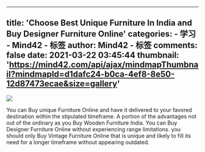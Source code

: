 
---
title: 'Choose Best Unique Furniture In India and Buy Designer Furniture Online'
categories: 
    - 学习
    - Mind42 - 标签
author: Mind42 - 标签
comments: false
date: 2021-03-22 03:45:44
thumbnail: 'https://mind42.com/api/ajax/mindmapThumbnail?mindmapId=d1dafc24-b0ca-4ef8-8e50-12d87473ecae&size=gallery'
---

<div>   
<img src="https://mind42.com/api/ajax/mindmapThumbnail?mindmapId=d1dafc24-b0ca-4ef8-8e50-12d87473ecae&size=gallery" referrerpolicy="no-referrer"><p>
                    You can Buy unique Furniture Online and have it delivered to your favored destination within the stipulated timeframe. A portion of the advantages not out of the ordinary as you Buy Wooden Furniture India. You can Buy Designer Furniture Online without experiencing range limitations. you should only Buy Vintage Furniture Online that is unique and likely to fill its need for a longer timeframe without appearing outdated.                </p>  
</div>
            